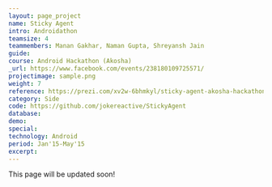 ```yaml
---
layout: page_project
name: Sticky Agent
intro: Androidathon
teamsize: 4
teammembers: Manan Gakhar, Naman Gupta, Shreyansh Jain	
guide:
course: Android Hackathon (Akosha)
_url: https://www.facebook.com/events/238180109725571/
projectimage: sample.png
weight: 7
reference: https://prezi.com/xv2w-6bhmkyl/sticky-agent-akosha-hackathon/
category: Side
code: https://github.com/jokereactive/StickyAgent
database:
demo:
special:
technology: Android
period: Jan'15-May'15
excerpt: 
---
```

This page will be updated soon!